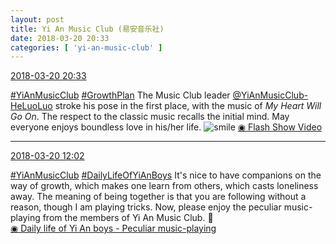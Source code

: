 ```yaml
---
layout: post
title: Yi An Music Club (易安音乐社)
date: 2018-03-20 20:33
categories: [ 'yi-an-music-club' ]
---
```


<div class="weibo-info">
  <a href="https://weibo.com/6094546964/G8hFOu6hu">2018-03-20 20:33</a>
</div>

[#YiAnMusicClub](https://weibo.com/p/100808beae2e3e05b17b64f63ebedca39f19b2/super_index) [#GrowthPlan](https://weibo.com/p/100808fe7264e4339c41df171df3260846e152) The Music Club leader [@YiAnMusicClub-HeLuoLuo](https://weibo.com/u/6117570574) stroke his pose in the first place, with the music of *My Heart Will Go On*. The respect to the classic music recalls the initial mind. May everyone enjoys boundless love in his/her life. ![smile](https://img.t.sinajs.cn/t4/appstyle/expression/ext/normal/5c/huanglianwx_org.gif) [◉ Flash Show Video](https://www.miaopai.com/show/HrBftJ2PgLZxDOG4XghNDyalj80P3xxa0E9CIw__.htm)

<!-- more -->

---

<div class="weibo-info">
  <a href="https://weibo.com/6094546964/G8eko5fSR">2018-03-20 12:02</a>
</div>

[#YiAnMusicClub](https://weibo.com/p/100808beae2e3e05b17b64f63ebedca39f19b2/super_index) [#DailyLifeOfYiAnBoys](https://weibo.com/p/100808bf13d14673176f6dffac5481debd621e) It's nice to have companions on the way of growth, which makes one learn from others, which casts loneliness away. The meaning of being together is that you are following without a reason, though I am playing tricks. Now, please enjoy the peculiar music-playing from the members of Yi An Music Club. :grimacing:  
[◉ Daily life of Yi An boys - Peculiar music-playing](https://www.bilibili.com/video/av20971126/)
